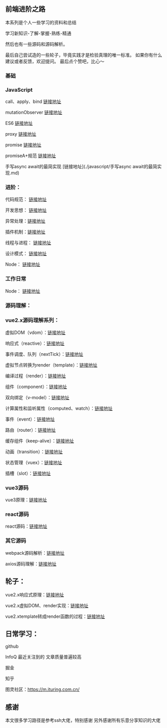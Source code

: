 ## 前端进阶之路
本系列是个人一些学习的资料和总结

学习新知识-了解-掌握-熟练-精通

然后也有一些源码和源码解析。

最后自己尝试造的一些轮子，毕竟实践才是检验真理的唯一标准。
如果你有什么建议或者反馈，欢迎提问。
最后点个赞吧，比心～

### 基础
### JavaScript
call、apply、bind [链接地址](./javascript/call、apply、bind.md)

mutationObserver [链接地址](./javascript/MutationObserver.md)

ES6 [链接地址](./javascript/ES6.md)

proxy [链接地址](./javascript/Proxy.md)

promise [链接地址](./javascript/Promise.md)

promiseA+规范 [链接地址](./javascript/PromiseA.md)

手写async await的最简实现 [链接地址](./javascript/手写async await的最简实现.md)

### 进阶：
代码规范： [链接地址](./升阶/代码规范.md) 
 
开发思想： [链接地址](./升阶/开发思想.md)

异常处理：[链接地址](./升阶/异常处理.md)

插件机制：[链接地址](./升阶/插件机制.md)

线程与进程： [链接地址](./升阶/线程与进程.md)

设计模式： [链接地址](./升阶/设计模式.md)

Node： [链接地址](./node/node.md)  

### 工作日常
Node： [链接地址](./版本管理/Git提交信息.md) 

### 源码理解：

### vue2.x源码理解系列：
虚拟DOM（vdom）：[链接地址](./vue/dvue/src/vdom.md)

响应式（reactive）：[链接地址](./vue/dvue/src/reactive.md)

事件调度、队列（nextTick）：[链接地址](./vue/dvue/src/nextTick.md)

虚拟节点转换为render（template）：[链接地址](./vue/dvue/src/template.md)

编译过程（render）：[链接地址](./vue/dvue/src/render.md)

组件（component）：[链接地址](./vue/dvue/src/component.md)

双向绑定（v-model）：[链接地址](./vue/dvue/src/v-model.md)

计算属性和监听属性（computed、watch）：[链接地址](./vue/dvue/src/v-model.md)

事件（event）：[链接地址](./vue/dvue/src/event.md)

路由（router）：[链接地址](./vue/dvue/src/router.md)

缓存组件（keep-alive）：[链接地址](./vue/dvue/src/keep-alive.md)

动画（transition）：[链接地址](./vue/dvue/src/transition.md)

状态管理（vuex）：[链接地址](./vue/dvue/src/vuex.md)

插槽（slot）：[链接地址](./vue/dvue/src/slot.md)

### vue3源码
vue3原理：[链接地址](./vue/vue3原理.md)

### react源码
react源码：[链接地址](./vue/react源码学习.md)

### 其它源码

webpack源码解析：[链接地址](工程化/webpack/webpack源码解析.md)

axios源码理解：[链接地址](./axios/axios.md)

## 轮子：
vue2.x响应式原理：[链接地址](https://github.com/a448206058/dVue)

vue2.x虚拟DOM、render实现：[链接地址](https://github.com/a448206058/dVue)

vue2.xtemplate转成render函数的过程：[链接地址](https://github.com/a448206058/dVue)

## 日常学习：
github

InfoQ 最近关注到的 文章质量普遍较高

掘金

知乎

图灵社区：https://m.ituring.com.cn/

## 感谢
本文很多学习路径是参考ssh大佬，特别感谢
另外感谢所有乐意分享知识的大佬
